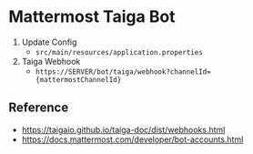 # Mattermost Taiga Bot

1. Update Config
    * `src/main/resources/application.properties`
2. Taiga Webhook
    * `https://SERVER/bot/taiga/webhook?channelId={mattermostChannelId}`

## Reference

* https://taigaio.github.io/taiga-doc/dist/webhooks.html
* https://docs.mattermost.com/developer/bot-accounts.html
